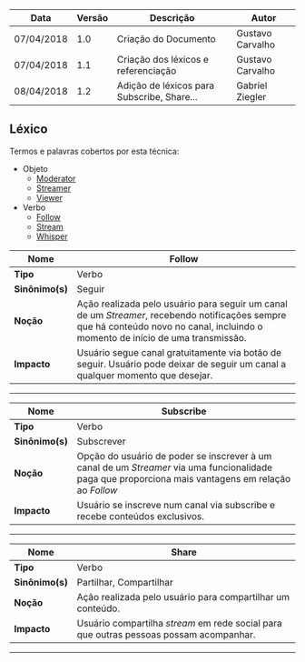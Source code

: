 |Data|Versão|Descrição|Autor|
|----|------|---------|-----|
|07/04/2018|1.0|Criação do Documento|Gustavo Carvalho|
|07/04/2018|1.1|Criação dos léxicos e referenciação|Gustavo Carvalho|
|08/04/2018|1.2|Adição de léxicos para Subscribe, Share...|Gabriel Ziegler|

## Léxico
Termos e palavras cobertos por esta técnica:
* Objeto
  * [Moderator](https://github.com/gabrielziegler3/Requisitos-2018-1/wiki/L%C3%A9xico-Moderator)
  * [Streamer](https://github.com/gabrielziegler3/Requisitos-2018-1/wiki/L%C3%A9xico-Streamer)
  * [Viewer](https://github.com/gabrielziegler3/Requisitos-2018-1/wiki/Viewer)
* Verbo
  * [Follow](https://github.com/gabrielziegler3/Requisitos-2018-1/wiki/Follow)
  * [Stream](https://github.com/gabrielziegler3/Requisitos-2018-1/wiki/Stream)
  * [Whisper](https://github.com/gabrielziegler3/Requisitos-2018-1/wiki/Whisper)

|Nome|Follow|
|----|-----|
|**Tipo**|Verbo|
|**Sinônimo(s)**|Seguir|
|**Noção**|Ação realizada pelo usuário para seguir um canal de um *Streamer*, recebendo notificações sempre que há conteúdo novo no canal, incluindo o momento de início de uma transmissão.|
|**Impacto**|Usuário segue canal gratuitamente via botão de seguir. Usuário pode deixar de seguir um canal a qualquer momento que desejar.|

***

|Nome|Subscribe|
|------|-------|
|**Tipo**|Verbo|
|**Sinônimo(s)**|Subscrever|
|**Noção**|Opção do usuário de poder se inscrever à um canal de um *Streamer* via uma funcionalidade paga que proporciona mais vantagens em relação ao *Follow*|
|**Impacto**|Usuário se inscreve num canal via subscribe e recebe conteúdos exclusivos.|

***

|Nome|Share|
|----|-----|
|**Tipo**|Verbo|
|**Sinônimo(s)**|Partilhar, Compartilhar|
|**Noção**|Ação realizada pelo usuário para compartilhar um conteúdo.|
|**Impacto**|Usuário compartilha *stream* em rede social para que outras pessoas possam acompanhar.|

***
